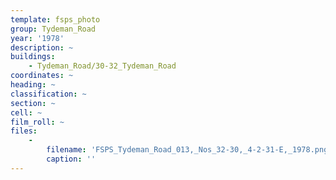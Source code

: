 ```yaml
---
template: fsps_photo
group: Tydeman_Road
year: '1978'
description: ~
buildings:
    - Tydeman_Road/30-32_Tydeman_Road
coordinates: ~
heading: ~
classification: ~
section: ~
cell: ~
film_roll: ~
files:
    -
        filename: 'FSPS_Tydeman_Road_013,_Nos_32-30,_4-2-31-E,_1978.png'
        caption: ''
---
```

